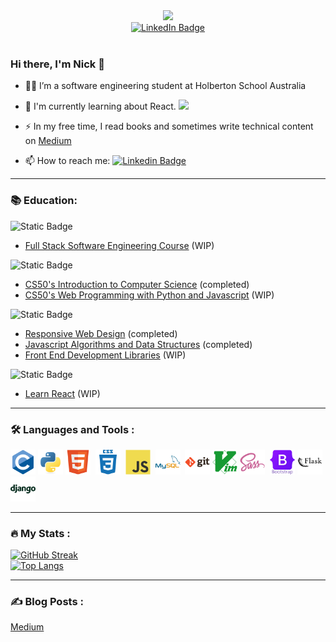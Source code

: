 <div id="header" align="center">
  <img src="https://media.giphy.com/media/M9gbBd9nbDrOTu1Mqx/giphy.gif" width="100"/>
</div>

<div id="badges" align="center">
  <a href="https://www.linkedin.com/in/haoning-ng-b27706b0/">
    <img src="https://img.shields.io/badge/LinkedIn-blue?style=for-the-badge&logo=linkedin&logoColor=white" alt="LinkedIn Badge"/>
  </a>
  <br>
  <img src="https://komarev.com/ghpvc/?username=haoningng&style=flat-square&color=blue" alt=""/>
</div>


### Hi there, I'm Nick 👋

- 👨‍💻 I’m a software engineering student at Holberton School Australia

- 🔭 I'm currently learning about React. <img src="https://media.giphy.com/media/WUlplcMpOCEmTGBtBW/giphy.gif" width="30">

- :zap: In my free time, I read books and sometimes write technical content on [Medium](https://medium.com/@haoningng)

- 📫 How to reach me: [![Linkedin Badge](https://img.shields.io/badge/-Nick_Ng-blue?style=flat&logo=Linkedin&logoColor=white)](https://www.linkedin.com/in/haoning-ng-b27706b0/)

---

### 📚 Education:

![Static Badge](https://img.shields.io/badge/Holberton%20School%20Australia%20-%20rgb(209%2C54%2C69)?style=for-the-badge)
* [Full Stack Software Engineering Course](https://holbertonschool.com.au/software-engineering-holberton-australia/) (WIP)

![Static Badge](https://img.shields.io/badge/HarvardX%20-%20rgb(167%2C56%2C71)?style=for-the-badge&logo=harvard)
* [CS50's Introduction to Computer Science](https://cs50.harvard.edu/x/2023/) (completed)
* [CS50's Web Programming with Python and Javascript](https://cs50.harvard.edu/web/2020/) (WIP)

![Static Badge](https://img.shields.io/badge/freecodecamp-rgb(17%2C34%2C51)?style=for-the-badge&logo=freecodecamp&logoColor=rgb(112%2C154%2C38)&color=rgb(17%2C34%2C51))
* [Responsive Web Design](https://www.freecodecamp.org/learn/2022/responsive-web-design/) (completed)
* [Javascript Algorithms and Data Structures](https://www.freecodecamp.org/learn/javascript-algorithms-and-data-structures/) (completed)
* [Front End Development Libraries](https://www.freecodecamp.org/learn/front-end-development-libraries/) (WIP)

![Static Badge](https://img.shields.io/badge/Scrimba%20-%20rgb(43%2C40%2C57)?style=for-the-badge&logo=Scrimba)
* [Learn React](https://scrimba.com/learn/learnreact) (WIP)

---

### :hammer_and_wrench: Languages and Tools :
<div>
  <img src="https://github.com/devicons/devicon/blob/master/icons/c/c-original.svg" title="C" **alt="C" width="40" height="40"/>
  <img src="https://github.com/devicons/devicon/blob/master/icons/python/python-original.svg" title="Python" **alt="Python" width="40" height="40"/>
  <img src="https://github.com/devicons/devicon/blob/master/icons/html5/html5-original.svg" title="HTML5" alt="HTML" width="40" height="40"/>&nbsp;
  <img src="https://github.com/devicons/devicon/blob/master/icons/css3/css3-plain-wordmark.svg"  title="CSS3" alt="CSS" width="40" height="40"/>&nbsp;
  <img src="https://github.com/devicons/devicon/blob/master/icons/javascript/javascript-original.svg" title="JavaScript" alt="JavaScript" width="40" height="40"/>&nbsp;
  <img src="https://github.com/devicons/devicon/blob/master/icons/mysql/mysql-original-wordmark.svg" title="MySQL"  alt="MySQL" width="40" height="40"/>&nbsp;
  <img src="https://github.com/devicons/devicon/blob/master/icons/git/git-original-wordmark.svg" title="Git" **alt="Git" width="40" height="40"/>
  <img src="https://github.com/devicons/devicon/blob/master/icons/vim/vim-plain.svg" title="Vim" **alt="Vim" width="40" height="40"/>
  <img src="https://github.com/devicons/devicon/blob/master/icons/sass/sass-original.svg" title="Sass" alt="Sass" width="40" height="40"/>&nbsp;
  <img src="https://github.com/devicons/devicon/blob/master/icons/bootstrap/bootstrap-original-wordmark.svg" title="Bootstrap" **alt="Bootstrap" width="40" height="40"/>
  <img src="https://github.com/devicons/devicon/blob/master/icons/flask/flask-original-wordmark.svg" title="Flask"  alt="Flask" width="40" height="40"/>&nbsp;
  <img src="https://github.com/devicons/devicon/blob/master/icons/django/django-plain-wordmark.svg" title="Django" **alt="Django" width="40" height="40"/>
</div>

---

### :fire: My Stats :
[![GitHub Streak](http://github-readme-streak-stats.herokuapp.com?user=haoningng&theme=dark&background=000000)](https://git.io/streak-stats) <br>
[![Top Langs](https://github-readme-stats.vercel.app/api/top-langs/?username=haoningng&layout=compact&theme=vision-friendly-dark)](https://github.com/anuraghazra/github-readme-stats)

---

### :writing_hand: Blog Posts :
[Medium](https://medium.com/@haoningng)
